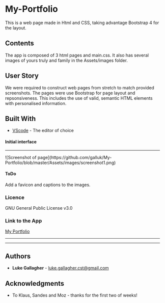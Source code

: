 # My-Portfolio
This is a web page made in Html and CSS, taking advantage Bootstrap 4 for the layout.

## Contents
<p>
The app is composed of 3 html pages and main.css. It also has several images of yours truly and family in the Assets/images folder.

</p>

## User Story
<p>
We were required to construct web pages from stretch to match provided screenshots. The pages were use Bootstrap for page layout and repsonsiveness.
This includes the use of valid, semantic HTML elements with personalised information.
</p>

## Built With

* [VScode](https://code.visualstudio.com/) - The editor of choice

#### Initial interface
<hr>
![Screenshot of page](https://github.com/galluk/My-Portfolio/blob/master/Assets/images/screenshot1.png)

#### ToDo
Add a favicon and captions to the images. 

### Licence

GNU General Public License v3.0

### Link to the App
<a href="https://github.com/galluk/My-Portfolio/blob/master/index.html">My Portfolio</a><hr>
<hr>

## Authors

* **Luke Gallagher** - 
luke.gallagher.cst@gmail.com

## Acknowledgments

* To Klaus, Sandes and Moz - thanks for the first two of weeks! 
